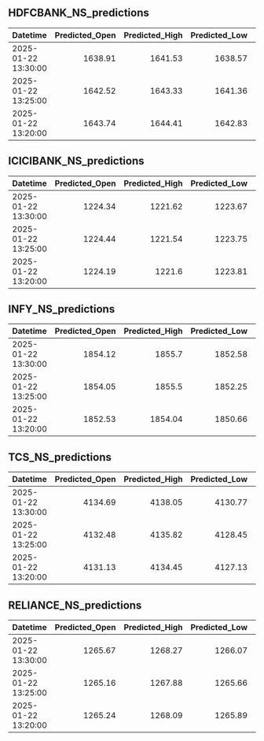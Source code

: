 ## HDFCBANK_NS_predictions
| Datetime            |   Predicted_Open |   Predicted_High |   Predicted_Low |   Predicted_Close |   Predicted_Volume |
|:--------------------|-----------------:|-----------------:|----------------:|------------------:|-------------------:|
| 2025-01-22 13:30:00 |          1638.91 |          1641.53 |         1638.57 |           1638.4  |            82811.2 |
| 2025-01-22 13:25:00 |          1642.52 |          1643.33 |         1641.36 |           1640.62 |            79975.2 |
| 2025-01-22 13:20:00 |          1643.74 |          1644.41 |         1642.83 |           1642.1  |            76760.6 |

## ICICIBANK_NS_predictions
| Datetime            |   Predicted_Open |   Predicted_High |   Predicted_Low |   Predicted_Close |   Predicted_Volume |
|:--------------------|-----------------:|-----------------:|----------------:|------------------:|-------------------:|
| 2025-01-22 13:30:00 |          1224.34 |          1221.62 |         1223.67 |           1225.32 |             127787 |
| 2025-01-22 13:25:00 |          1224.44 |          1221.54 |         1223.75 |           1225.29 |             128892 |
| 2025-01-22 13:20:00 |          1224.19 |          1221.6  |         1223.81 |           1225.53 |             142308 |

## INFY_NS_predictions
| Datetime            |   Predicted_Open |   Predicted_High |   Predicted_Low |   Predicted_Close |   Predicted_Volume |
|:--------------------|-----------------:|-----------------:|----------------:|------------------:|-------------------:|
| 2025-01-22 13:30:00 |          1854.12 |          1855.7  |         1852.58 |           1853.17 |            46821.7 |
| 2025-01-22 13:25:00 |          1854.05 |          1855.5  |         1852.25 |           1852.61 |            49626.8 |
| 2025-01-22 13:20:00 |          1852.53 |          1854.04 |         1850.66 |           1850.84 |            52528.9 |

## TCS_NS_predictions
| Datetime            |   Predicted_Open |   Predicted_High |   Predicted_Low |   Predicted_Close |   Predicted_Volume |
|:--------------------|-----------------:|-----------------:|----------------:|------------------:|-------------------:|
| 2025-01-22 13:30:00 |          4134.69 |          4138.05 |         4130.77 |           4136.31 |            18678.6 |
| 2025-01-22 13:25:00 |          4132.48 |          4135.82 |         4128.45 |           4133.83 |            18219.1 |
| 2025-01-22 13:20:00 |          4131.13 |          4134.45 |         4127.13 |           4132.37 |            18350.6 |

## RELIANCE_NS_predictions
| Datetime            |   Predicted_Open |   Predicted_High |   Predicted_Low |   Predicted_Close |   Predicted_Volume |
|:--------------------|-----------------:|-----------------:|----------------:|------------------:|-------------------:|
| 2025-01-22 13:30:00 |          1265.67 |          1268.27 |         1266.07 |           1266.63 |            97732.2 |
| 2025-01-22 13:25:00 |          1265.16 |          1267.88 |         1265.66 |           1266.19 |           101724   |
| 2025-01-22 13:20:00 |          1265.24 |          1268.09 |         1265.89 |           1266.46 |           107317   |

